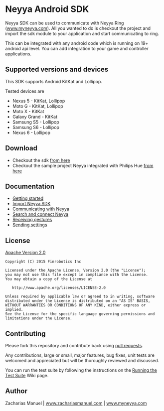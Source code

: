 # Neyya Android SDK

Neyya SDK can be used to communicate with Neyya Ring (www.myneyya.com). All you wanted to do is checkout the project and import the sdk module to your application and start communicating to ring.

This can be integrated with any android code which is running on 19+ android api level. You can add integration to your game and controller applications.

## Supported versions and devices

This SDK supports Android KitKat and Lollipop.

Tested devices are

* Nexus 5 - KitKat, Lollipop
* Moto G - KitKat, Lollipop
* Moto X - KitKat
* Galaxy Grand - KitKat
* Samsung S5 - Lollipop
* Samsung S6 - Lollipop
* Nexus 6 - Lollipop

## Download

* Checkout the sdk [from here](https://github.com/neyya/NeyyaAndroidSDK)
* Checkout the sample project Neyya integrated with Philips Hue [from here](https://github.com/neyya/NeyyaHueSample)

## Documentation

* [Getting started](https://github.com/neyya/NeyyaAndroidSDK/wiki/Getting-Started)
* [Import Neyya SDK](https://github.com/neyya/NeyyaAndroidSDK/wiki/Import-Neyya-SDK)
* [Communicating with Neyya](https://github.com/neyya/NeyyaAndroidSDK/wiki/Communicating-with-Neyya)
* [Search and connect Neyya](https://github.com/neyya/NeyyaAndroidSDK/wiki/Search-and-connect-Neyya)
* [Receiving gestures](https://github.com/neyya/NeyyaAndroidSDK/wiki/Receiving-gestures)
* [Sending settings](https://github.com/neyya/NeyyaAndroidSDK/wiki/Sending-settings)

## License

[Apache Version 2.0](http://www.apache.org/licenses/LICENSE-2.0.html)

    Copyright (C) 2015 Finrobotics Inc

    Licensed under the Apache License, Version 2.0 (the "License");
    you may not use this file except in compliance with the License.
    You may obtain a copy of the License at

       http://www.apache.org/licenses/LICENSE-2.0

    Unless required by applicable law or agreed to in writing, software
    distributed under the License is distributed on an "AS IS" BASIS,
    WITHOUT WARRANTIES OR CONDITIONS OF ANY KIND, either express or implied.
    See the License for the specific language governing permissions and
    limitations under the License.

## Contributing

Please fork this repository and contribute back using [pull requests](http://github.com/pardom/ActiveAndroid/pulls).

Any contributions, large or small, major features, bug fixes, unit tests are welcomed and appreciated but will be thoroughly reviewed and discussed.

You can run the test suite by following the instructions on the [Running the Test Suite](https://github.com/pardom/ActiveAndroid/wiki/Running-the-Test-Suite) Wiki page.

## Author

Zacharias Manuel | www.zachariasmanuel.com | www.myneyya.com
